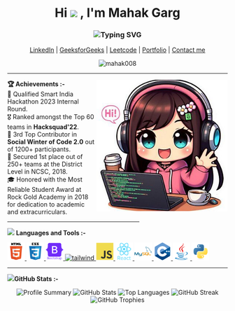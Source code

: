 <h1 align="center">
  Hi 
  <img src="https://raw.githubusercontent.com/MartinHeinz/MartinHeinz/master/wave.gif" width="30px">
  , I'm Mahak Garg <br />
</h1>

<h3 align="center">
  <img src="https://readme-typing-svg.demolab.com?font=Fira+Code&color=ff8096&size=24&center=true&vCenter=true&width=435&lines=MCA+Student;Tech+Enthusiast;Frontend+Developer;Open+Source+Contributor;Loves+to+Learn+New+Things" alt="Typing SVG" />
</h3>

<p align="center">
  <a href="https://www.linkedin.com/in/mahakgarg/">LinkedIn</a> |
  <a href="https://www.geeksforgeeks.org/user/mahak_garg/">GeeksforGeeks</a> |
  <a href="https://leetcode.com/u/Mahak80/">Leetcode</a> |
  <a href="https://mahakgarg.vercel.app/">Portfolio</a> |
  <a href="mailto:garg02mahak@gmail.com">Contact me</a> 
</p> 

<p align="center">
  <img src="https://komarev.com/ghpvc/?username=mahak008&label=Profile%20views&color=0e75b6&style=flat" alt="mahak008"> 
</p>

<hr />

<img src="img.jpeg" min-width="300px" max-width="300px" width="300px" align="right"> 

**🏆 Achievements :-** <br />
🏅 Qualified Smart India Hackathon 2023 Internal Round. <br />
🎖️ Ranked amongst the Top 60 teams in **Hacksquad'22**. <br />
🥉 3rd Top Contributor in **Social Winter of Code 2.0** out of 1200+ participants. <br />
🥇 Secured 1st place out of 250+ teams at the District Level in NCSC, 2018. <br />
🎓 Honored with the Most Reliable Student Award at Rock Gold Academy in 2018 for dedication to academic and extracurriculars. <br />

<hr width = "60%" />

<img src="https://media2.giphy.com/media/QssGEmpkyEOhBCb7e1/giphy.gif?cid=ecf05e47a0n3gi1bfqntqmob8g9aid1oyj2wr3ds3mg700bl&rid=giphy.gif" width ="25"> **Languages and Tools :-** <br />

<p align="left"> 
  <a href="https://www.w3.org/html/" target="_blank" rel="noreferrer"> 
    <img src="https://raw.githubusercontent.com/devicons/devicon/master/icons/html5/html5-original-wordmark.svg" alt="html5" width="40" height="40"> 
  </a> 
  <a href="https://www.w3schools.com/css/" target="_blank" rel="noreferrer"> 
    <img src="https://raw.githubusercontent.com/devicons/devicon/master/icons/css3/css3-original-wordmark.svg" alt="css3" width="40" height="40"/> 
  </a>
  <a href="https://getbootstrap.com" target="_blank" rel="noreferrer"> 
    <img src="https://raw.githubusercontent.com/devicons/devicon/master/icons/bootstrap/bootstrap-plain-wordmark.svg" alt="bootstrap" width="40" height="40"> 
  </a> 
  <a href="https://tailwindcss.com/" target="_blank" rel="noreferrer"> 
    <img src="https://www.vectorlogo.zone/logos/tailwindcss/tailwindcss-icon.svg" alt="tailwind" width="40" height="40"/> 
  </a>
  <a href="https://developer.mozilla.org/en-US/docs/Web/JavaScript" target="_blank" rel="noreferrer"> 
    <img src="https://raw.githubusercontent.com/devicons/devicon/master/icons/javascript/javascript-original.svg" alt="javascript" width="40" height="40"> 
  </a> 
  <a href="https://reactjs.org/" target="_blank" rel="noreferrer"> 
    <img src="https://raw.githubusercontent.com/devicons/devicon/master/icons/react/react-original-wordmark.svg" alt="react" width="40" height="40"/> 
  </a>
  <a href="https://www.mysql.com/" target="_blank" rel="noreferrer"> 
    <img src="https://raw.githubusercontent.com/devicons/devicon/master/icons/mysql/mysql-original-wordmark.svg" alt="mysql" width="40" height="40"> 
  </a>
  <a href="https://www.w3schools.com/cpp/" target="_blank" rel="noreferrer"> 
    <img src="https://raw.githubusercontent.com/devicons/devicon/master/icons/cplusplus/cplusplus-original.svg" alt="cplusplus" width="40" height="40"> 
  </a> 
  <a href="https://www.java.com" target="_blank" rel="noreferrer"> 
    <img src="https://raw.githubusercontent.com/devicons/devicon/master/icons/java/java-original.svg" alt="java" width="40" height="40"> 
  </a> 
  <a href="https://www.python.org" target="_blank" rel="noreferrer"> 
    <img src="https://raw.githubusercontent.com/devicons/devicon/master/icons/python/python-original.svg" alt="python" width="40" height="40"/> 
  </a>
</p>

<hr />

<img src="https://media.giphy.com/media/iY8CRBdQXODJSCERIr/giphy.gif" width="35">**GitHub Stats :-** <br />

<p align="center"> 
  <img src="http://github-profile-summary-cards.vercel.app/api/cards/profile-details?username=mahak008&theme=radical" height="150" alt="Profile Summary">
  <img src="https://github-readme-stats.vercel.app/api?username=mahak008&show_icons=true&theme=radical" height="150" alt="GitHub Stats" />
  <img src="https://github-readme-stats.vercel.app/api/top-langs/?username=mahak008&layout=compact&theme=radical" height="150" alt="Top Languages" />
  <img src="https://github-readme-streak-stats.herokuapp.com/?user=mahak008&theme=radical" height="150" alt="GitHub Streak" />
  <img src="https://github-profile-trophy.vercel.app/?username=mahak008&theme=discord&no-frame=true&no-bg=true&column=-1&row=1" height="150" alt="GitHub Trophies" />
</p>
